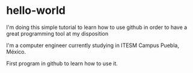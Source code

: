 # hello-world


I'm doing this simple tutorial to learn how to use github in order to have a great programming tool at my disposition

I'm a computer engineer currently studying in ITESM Campus Puebla, México. 


First program in github to learn how to use it.
